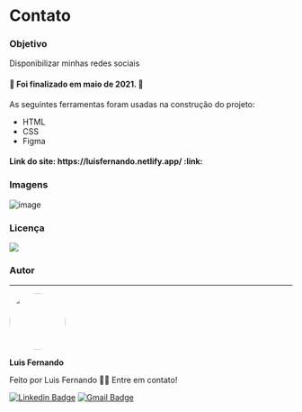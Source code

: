 <h1>Contato</h1>

<h3>Objetivo</h3>

<p>Disponibilizar minhas redes sociais</p>

<h4> 
	🚧  Foi finalizado em maio de 2021.  🚧
</h4>

As seguintes ferramentas foram usadas na construção do projeto:

- HTML
- CSS
- Figma

<h4>Link do site: https://luisfernando.netlify.app/ :link:</h4> 

### Imagens

![image](https://user-images.githubusercontent.com/67171626/122770626-0533f180-d27c-11eb-8d52-5caedc97d938.png)

### Licença
<img src="https://img.shields.io/github/license/luisfernandodass/doebrasil"/>

### Autor
---


 <img style="border-radius: 50%;" src="https://avatars.githubusercontent.com/u/67171626?s=460&u=609fc063322b859752a5675bd4e17657e650a389&v=4" width="100px;" alt=""/>
 
 <b>Luis Fernando</b>
 
Feito por Luis Fernando 👋🏽 Entre em contato!

[![Linkedin Badge](https://img.shields.io/badge/-Luis-blue?style=flat-square&logo=Linkedin&logoColor=white&link=https://www.linkedin.com/in/luisfernando/)](https://www.linkedin.com/in/luisfernando/) 
[![Gmail Badge](https://img.shields.io/badge/-luisfernandodass@gmail.com-c14438?style=flat-square&logo=Gmail&logoColor=white&link=mailto:luisfernandodass@gmail.com)](mailto:luisfernandodass@gmail.com)
